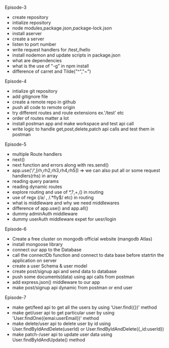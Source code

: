 Episode-3

- create repository
- intialize repository
- node modules,package.json,package-lock.json
- install aserver
- create a server
- listen to port number
- write request handlers for /test,/hello
- install nodemon and update scripts in package.json
- what are dependencies
- what is the use of "-g" in npm install
- difference of carret and Tilde("^","~")

Episode-4

- intialize git repository
- add gitignore file
- create a remote repo in github
- push all code to remote origin
- try different routes and route extensions ex.'/test' etc
- order of routes matter a lot
- install postman app and make workspace and test api call
- write logic to handle get,post,delete,patch api calls and test them in postman

Episode-5

- multiple Route handlers
- next()
- next function and errors along with res.send()
- app.use('/',[rh,rh2,rh3,rh4,rh5]) => we can also put all or some request handlers(rhs) in array
- reading query params
- reading dynamic routes
- explore routing and use of \*,?,+,() in routing
- use of regx (/a/ , /.\*fly$/ etc) in routing
- what is middleware and why we need middlewares
- difference of app.use() and app.all()
- dummy adminAuth middleware
- dummy userAuth middleware expet for uesr/login

Episode-6

- Create a free cluster on mongodb official website (mangodb Atlas)
- install mongoose library
- connect our app to the Database
- call the connectDb function and connect to data base before statrtin the application on server
- create a user Schema & user model
- create post/signup api and send data to database
- push some documents(data) using api calls from postman
- add express.json() middleware to our app
- make post/signup api dynamic from postman or end user

Episode-7

- make get/feed api to get all the users by using 'User.find({})' method
- make get/user api to get particular user by using 'User.findOne({emai:userEmail})' method
- make delete/user api to delete user by id using User.findByIdAndDelete(userId) or User.findByIdAndDelete({\_id:userId})
- make patch-/user api to update user data using User.findByIdAndUpdate() method
